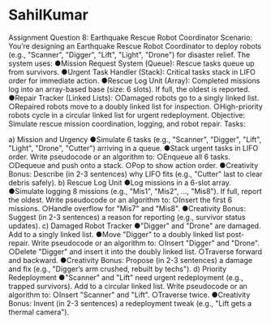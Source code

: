 # SahilKumar
Assignment Question 8: Earthquake Rescue Robot Coordinator 
Scenario: You’re designing an Earthquake Rescue Robot Coordinator to deploy robots (e.g., "Scanner", "Digger", "Lift", "Light", "Drone") for disaster relief. The system uses:
●Mission Request System (Queue): Rescue tasks queue up from survivors.
●Urgent Task Handler (Stack): Critical tasks stack in LIFO order for immediate action.
●Rescue Log Unit (Array): Completed missions log into an array-based base (size: 6 slots). If full, the oldest is reported.
●Repair Tracker (Linked Lists):
○Damaged robots go to a singly linked list.
○Repaired robots move to a doubly linked list for inspection.
○High-priority robots cycle in a circular linked list for urgent redeployment.
Objective: Simulate rescue mission coordination, logging, and robot repair.
Tasks:

a) Mission and Urgency 
●Simulate 6 tasks (e.g., "Scanner", "Digger", "Lift", "Light", "Drone", "Cutter") arriving in a queue.
●Stack urgent tasks in LIFO order. Write pseudocode or an algorithm to:
○Enqueue all 6 tasks.
○Dequeue and push onto a stack.
○Pop to show action order.
●Creativity Bonus: Describe (in 2-3 sentences) why LIFO fits (e.g., "Cutter" last to clear debris safely).
b) Rescue Log Unit 
●Log missions in a 6-slot array.
●Simulate logging 8 missions (e.g., "Mis1", "Mis2", ..., "Mis8"). If full, report the oldest. Write pseudocode or an algorithm to:
○Insert the first 6 missions.
○Handle overflow for "Mis7" and "Mis8".
●Creativity Bonus: Suggest (in 2-3 sentences) a reason for reporting (e.g., survivor status updates).
c) Damaged Robot Tracker 
●"Digger" and "Drone" are damaged. Add to a singly linked list.
●Move "Digger" to a doubly linked list post-repair. Write pseudocode or an algorithm to:
○Insert "Digger" and "Drone".
○Delete "Digger" and insert it into the doubly linked list.
○Traverse forward and backward.
●Creativity Bonus: Propose (in 2-3 sentences) a damage and fix (e.g., "Digger’s arm crushed, rebuilt by techs").
d) Priority Redeployment 
●"Scanner" and "Lift" need urgent redeployment (e.g., trapped survivors). Add to a circular linked list. Write pseudocode or an algorithm to:
○Insert "Scanner" and "Lift".
○Traverse twice.
●Creativity Bonus: Invent (in 2-3 sentences) a redeployment tweak (e.g., "Lift gets a thermal camera").
